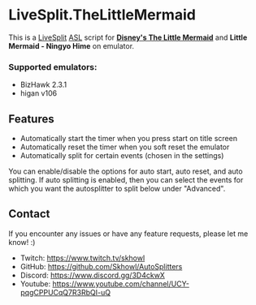 # LiveSplit.TheLittleMermaid
This is a [LiveSplit](http://livesplit.github.io) [ASL](https://github.com/LiveSplit/LiveSplit/blob/master/Documentation/Auto-Splitters.md) script for **[Disney's The Little Mermaid](https://en.wikipedia.org/wiki/The_Little_Mermaid_(video_game))** and **Little Mermaid - Ningyo Hime** on emulator.

### Supported emulators:
- BizHawk 2.3.1
- higan v106

## Features
- Automatically start the timer when you press start on title screen
- Automatically reset the timer when you soft reset the emulator
- Automatically split for certain events (chosen in the settings)

You can enable/disable the options for auto start, auto reset, and auto splitting. If auto splitting is enabled, then you can select the events for which you want the autosplitter to split below under "Advanced".

## Contact
If you encounter any issues or have any feature requests, please let me know! :)
- Twitch: https://www.twitch.tv/skhowl
- GitHub: https://github.com/Skhowl/AutoSplitters
- Discord: https://www.discord.gg/3D4ckwX
- Youtube: https://www.youtube.com/channel/UCY-pqgCPPUCqQ7R3RbQI-uQ

